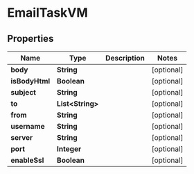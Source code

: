 

# EmailTaskVM


## Properties

| Name | Type | Description | Notes |
|------------ | ------------- | ------------- | -------------|
|**body** | **String** |  |  [optional] |
|**isBodyHtml** | **Boolean** |  |  [optional] |
|**subject** | **String** |  |  [optional] |
|**to** | **List&lt;String&gt;** |  |  [optional] |
|**from** | **String** |  |  [optional] |
|**username** | **String** |  |  [optional] |
|**server** | **String** |  |  [optional] |
|**port** | **Integer** |  |  [optional] |
|**enableSsl** | **Boolean** |  |  [optional] |



